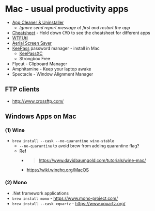 # Mac - usual productivity apps

* [App Cleaner & Uninstaller](https://nektony.com/mac-app-cleaner)
  * _Ignore send report message at first and restart the app_
* [Cheatsheet](https://mediaatelier.com/CheatSheet/) - Hold down <kbd>CMD</kbd> to see the cheatsheet for different apps
* [WTFUtil](https://wtfutil.com/)
* [Aerial Screen Saver](https://github.com/JohnCoates/Aerial)
* [KeePass](https://keepass.info/download/p_macosx/index.html) password manager - install in Mac
  * [KeePassXC](https://keepassxc.org/download/#mac)
  * Strongbox Free
* Flycut - Clipboard Manager
* Amphitamine - Keep your laptop awake
* Spectacle - Window Alignment Manager

## FTP clients

* http://www.crossftp.com/

## Windows Apps on Mac

### (1) Wine 
* `brew install --cask --no-quarantine wine-stable`
  * `--no-quarantine` to avoid brew from adding quarantine flag?
  * Ref
    * > https://www.davidbaumgold.com/tutorials/wine-mac/
    * https://wiki.winehq.org/MacOS

### (2) Mono
* .Net framework applications
* `brew install mono` - https://www.mono-project.com/
* `brew install --cask xquartz` - https://www.xquartz.org/

